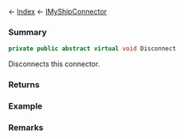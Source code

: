 ← [Index](Api-Index) ← [IMyShipConnector](Sandbox.ModAPI.Ingame.IMyShipConnector)

### Summary

```csharp
private public abstract virtual void Disconnect
```

Disconnects this connector.

### Returns

### Example

### Remarks

